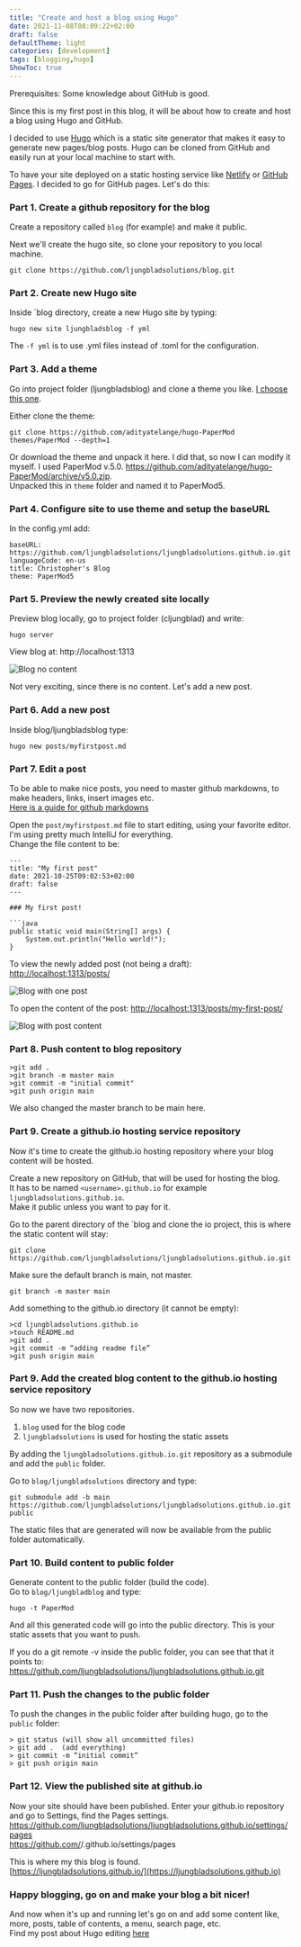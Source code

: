 ```yaml
---
title: "Create and host a blog using Hugo"
date: 2021-11-08T08:09:22+02:00
draft: false
defaultTheme: light
categories: [development]
tags: [blogging,hugo]
ShowToc: true
---
```


Prerequisites: Some knowledge about GitHub is good. 

Since this is my first post in this blog, it will be about how to create and host a blog using Hugo and GitHub.

I decided to use [Hugo](https://gohugo.io/about/what-is-hugo/) which is a static site generator that makes it easy to generate new pages/blog posts.
Hugo can be cloned from GitHub and easily run at your local machine to start with.

To have your site deployed on a static hosting service like [Netlify](https://www.netlify.com/) or [GitHub Pages](https://docs.github.com/en/pages/getting-started-with-github-pages/about-github-pages). 
I decided to go for GitHub pages. Let's do this:

### Part 1. Create a github repository for the blog

Create a repository called `blog` (for example) and make it public.

Next we'll create the hugo site, so clone your repository to you local machine. 
```
git clone https://github.com/ljungbladsolutions/blog.git
```

### Part 2. Create new Hugo site
Inside `blog directory, create a new Hugo site by typing:
```
hugo new site ljungbladsblog -f yml
```
The `-f yml` is to use .yml files instead of .toml for the configuration.

### Part 3. Add a theme
Go into project  folder (ljungbladsblog) and clone a theme you like.
[I choose this one](https://github.com/adityatelange/hugo-PaperMod/wiki/Installation).

Either clone the theme:
```
git clone https://github.com/adityatelange/hugo-PaperMod themes/PaperMod --depth=1
```

Or download the theme and unpack it here. I did that, so now I can modify it myself. I used PaperMod v.5.0.
https://github.com/adityatelange/hugo-PaperMod/archive/v5.0.zip.  
Unpacked this in `theme` folder and named it to PaperMod5.

### Part 4. Configure site to use theme and setup the baseURL

In the config.yml add:

```
baseURL: https://github.com/ljungbladsolutions/ljungbladsolutions.github.io.git
languageCode: en-us
title: Christopher's Blog
theme: PaperMod5
``` 

### Part 5. Preview the newly created site locally
Preview blog locally, go to project folder (cljungblad) and write:
```
hugo server
```
View blog at: 
http://localhost:1313

![Blog no content](/images/blog-empty.png)

Not very exciting, since there is no content. Let's add a new post.

### Part 6. Add a new post
Inside blog/ljungbladsblog type:
```
hugo new posts/myfirstpost.md
```
### Part 7. Edit a post
To be able to make nice posts, you need to master github markdowns, to make headers, links, insert images etc.  
[Here is a guide for github markdowns](https://guides.github.com/features/mastering-markdown/)

Open the `post/myfirstpost.md` file to start editing, using your favorite editor. I'm using pretty much IntelliJ for everything.  
Change the file content to be:

```
---
title: "My first post"
date: 2021-10-25T09:02:53+02:00
draft: false
---

### My first post!

```java
public static void main(String[] args) {
    System.out.println("Hello world!");
}
```

To view the newly added post (not being a draft):  
[http://localhost:1313/posts/](http://localhost:1313/posts/)  

![Blog with one post](/images/blog-one-post.png)

To open the content of the post: 
[http://localhost:1313/posts/my-first-post/](http://localhost:1313/posts/my-first-post/)

![Blog with post content](/images/blog-post-content.png)

 
### Part 8. Push content to blog repository
```
>git add .
>git branch -m master main
>git commit -m "initial commit"
>git push origin main
``` 
We also changed the master branch to be main here.

### Part 9. Create a github.io hosting service repository
Now it's time to create the github.io hosting repository where your blog content will be hosted.  

Create a new repository on GitHub, that will be used for hosting the blog.      
It has to be named `<username>.github.io` for example `ljungbladsolutions.github.io`.  
Make it public unless you want to pay for it. 

Go to the parent directory of the `blog and clone the io project, this is where the static content will stay:
```
git clone https://github.com/ljungbladsolutions/ljungbladsolutions.github.io.git
```

Make sure the default branch is main, not master.
```
git branch -m master main
```

Add something to the github.io directory (it cannot be empty):
```
>cd ljungbladsolutions.github.io
>touch README.md
>git add .
>git commit -m “adding readme file”
>git push origin main 
```

### Part 9. Add the created blog content to the github.io hosting service repository
So now we have two repositories.
1. `blog` used for the blog code
2. `ljungbladsolutions` is used for hosting the static assets 

By adding the `ljungbladsolutions.github.io.git` repository as a submodule and add the `public` folder.   

Go to `blog/ljungbladsolutions` directory and type:
```
git submodule add -b main https://github.com/ljungbladsolutions/ljungbladsolutions.github.io.git public
```
The static files that are generated will now be available from the public folder automatically.

### Part 10. Build content to public folder
Generate content to the public folder (build the code).  
Go to `blog/ljungbladblog` and type:
```
hugo -t PaperMod
```
And all this generated code will go into the public directory. This is your static assets that you want to push.  

If you do a git remote -v inside the public folder, you can see that that it points to:
https://github.com/ljungbladsolutions/ljungbladsolutions.github.io.git

### Part 11. Push the changes to the public folder
To push the changes in the public folder after building hugo, go to the `public` folder:
```
> git status (will show all uncommitted files)
> git add .  (add everything)
> git commit -m “initial commit”
> git push origin main
```
### Part 12. View the published site at github.io
Now your site should have been published. Enter your github.io repository and go to Settings, find the Pages settings.
https://github.com/ljungbladsolutions/ljungbladsolutions.github.io/settings/pages    
https://github.com/<username>/<username>.github.io/settings/pages  

This is where my this blog is found.  
[https://ljungbladsolutions.github.io/](https://ljungbladsolutions.github.io)


### Happy blogging, go on and make your blog a bit nicer!  
And now when it's up and running let's go on and add some content like, more, posts, table of contents, a menu, search page, etc.  
Find my post about Hugo editing [here](/posts/editing-hugo-blog)





 



